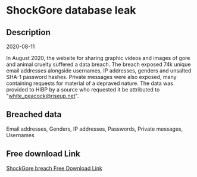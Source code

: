 # ShockGore database leak

## Description

2020-08-11

In August 2020, the website for sharing graphic videos and images of gore and animal cruelty suffered a data breach. The breach exposed 74k unique email addresses alongside usernames, IP addresses, genders and unsalted SHA-1 password hashes. Private messages were also exposed, many containing requests for material of a depraved nature. The data was provided to HIBP by a source who requested it be attributed to &quot;white_peacock@riseup.net&quot;.

## Breached data

Email addresses, Genders, IP addresses, Passwords, Private messages, Usernames

## Free download Link

[ShockGore breach Free Download Link](https://tinyurl.com/2b2k277t)